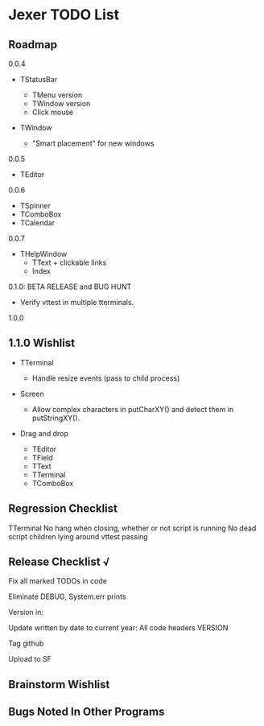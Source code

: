 Jexer TODO List
===============


Roadmap
-------

0.0.4

- TStatusBar
  - TMenu version
  - TWindow version
  - Click mouse

- TWindow
  - "Smart placement" for new windows

0.0.5

- TEditor

0.0.6

- TSpinner
- TComboBox
- TCalendar

0.0.7

- THelpWindow
  - TText + clickable links
  - Index

0.1.0: BETA RELEASE and BUG HUNT

- Verify vttest in multiple tterminals.

1.0.0



1.1.0 Wishlist
--------------

- TTerminal
  - Handle resize events (pass to child process)

- Screen
  - Allow complex characters in putCharXY() and detect them in putStringXY().

- Drag and drop
  - TEditor
  - TField
  - TText
  - TTerminal
  - TComboBox



Regression Checklist
--------------------

  TTerminal
    No hang when closing, whether or not script is running
    No dead script children lying around
    vttest passing



Release Checklist √
-------------------

Fix all marked TODOs in code

Eliminate DEBUG, System.err prints

Version in:

Update written by date to current year:
    All code headers
    VERSION

Tag github

Upload to SF



Brainstorm Wishlist
-------------------



Bugs Noted In Other Programs
----------------------------
